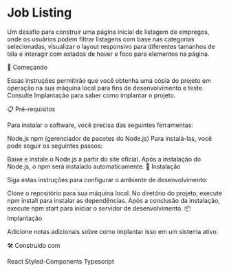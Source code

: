<h1>Job Listing</h1>
Um desafio para construir uma página inicial de listagem de empregos, onde os usuários podem filtrar listagens com base nas categorias selecionadas, visualizar o layout responsivo para diferentes tamanhos de tela e interagir com estados de hover e foco para elementos na página.

🚀 Começando

Essas instruções permitirão que você obtenha uma cópia do projeto em operação na sua máquina local para fins de desenvolvimento e teste. Consulte Implantação para saber como implantar o projeto.

📋 Pré-requisitos

Para instalar o software, você precisa das seguintes ferramentas:

Node.js
npm (gerenciador de pacotes do Node.js)
Para instalá-las, você pode seguir os seguintes passos:

Baixe e instale o Node.js a partir do site oficial.
Após a instalação do Node.js, o npm será instalado automaticamente.
🔧 Instalação

Siga estas instruções para configurar o ambiente de desenvolvimento:

Clone o repositório para sua máquina local.
No diretório do projeto, execute npm install para instalar as dependências.
Após a conclusão da instalação, execute npm start para iniciar o servidor de desenvolvimento.
📦 Implantação

Adicione notas adicionais sobre como implantar isso em um sistema ativo.

🛠️ Construído com

React
Styled-Components
Typescript
